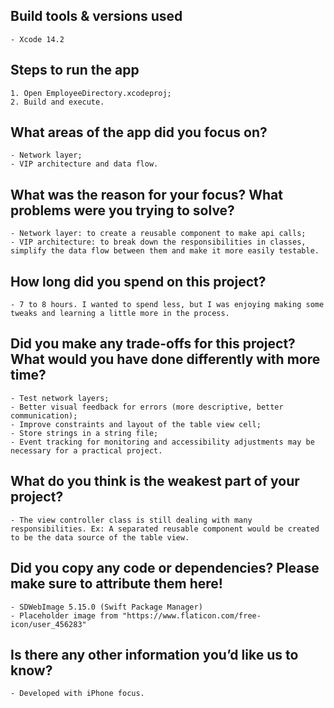 ## Build tools & versions used
    - Xcode 14.2

## Steps to run the app
    1. Open EmployeeDirectory.xcodeproj;
    2. Build and execute.

## What areas of the app did you focus on?
    - Network layer;
    - VIP architecture and data flow.

## What was the reason for your focus? What problems were you trying to solve?
    - Network layer: to create a reusable component to make api calls;
    - VIP architecture: to break down the responsibilities in classes, simplify the data flow between them and make it more easily testable.

## How long did you spend on this project?
    - 7 to 8 hours. I wanted to spend less, but I was enjoying making some tweaks and learning a little more in the process.

## Did you make any trade-offs for this project? What would you have done differently with more time?
    - Test network layers; 
    - Better visual feedback for errors (more descriptive, better communication);
    - Improve constraints and layout of the table view cell;
    - Store strings in a string file;
    - Event tracking for monitoring and accessibility adjustments may be necessary for a practical project.
    

## What do you think is the weakest part of your project?
    - The view controller class is still dealing with many responsibilities. Ex: A separated reusable component would be created to be the data source of the table view.

## Did you copy any code or dependencies? Please make sure to attribute them here!
    - SDWebImage 5.15.0 (Swift Package Manager)
    - Placeholder image from "https://www.flaticon.com/free-icon/user_456283"

## Is there any other information you’d like us to know?
    - Developed with iPhone focus.
